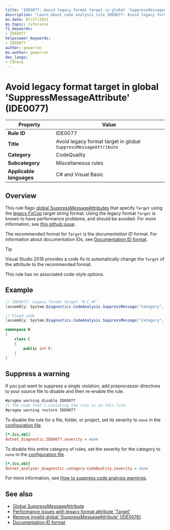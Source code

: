 ```yaml
---
title: "IDE0077: Avoid legacy format target in global 'SuppressMessageAttribute'"
description: "Learn about code analysis rule IDE0077: Avoid legacy format target in global 'SuppressMessageAttribute'"
ms.date: 07/27/2021
ms.topic: reference
f1_keywords:
- IDE0077
helpviewer_keywords:
- IDE0077
author: gewarren
ms.author: gewarren
dev_langs:
- CSharp
---
```

# Avoid legacy format target in global 'SuppressMessageAttribute' (IDE0077)

|Property|Value|
|-|-|
| **Rule ID** | IDE0077 |
| **Title** | Avoid legacy format target in global `SuppressMessageAttribute` |
| **Category** | CodeQuality |
| **Subcategory** | Miscellaneous rules |
| **Applicable languages** | C# and Visual Basic | |

## Overview

This rule flags [global SuppressMessageAttributes](/visualstudio/code-quality/in-source-suppression-overview#global-level-suppressions) that specify `Target` using the [legacy FxCop](/visualstudio/code-quality/migrate-from-legacy-analysis-to-fxcop-analyzers) target string format. Using the legacy format `Target` is known to have performance problems, and should be avoided. For more information, see [this github issue](https://github.com/dotnet/roslyn/issues/44362).

The recommended format for `Target` is the *documentation ID* format. For information about documentation IDs, see [Documentation ID format](/dotnet/csharp/language-reference/language-specification/documentation-comments#id-string-format).

> [!TIP]
> Visual Studio 2019 provides a code fix to automatically change the `Target` of the attribute to the recommended format.

This rule has no associated code-style options.

## Example

```csharp
// IDE0077: Legacy format target 'N.C.#F'
[assembly: System.Diagnostics.CodeAnalysis.SuppressMessage("Category", "Id: Title", Scope = "member", Target = "N.C.#F")]

// Fixed code
[assembly: System.Diagnostics.CodeAnalysis.SuppressMessage("Category", "Id: Title", Scope = "member", Target = "~F:N.C.F")]

namespace N
{
    class C
    {
        public int F;
    }
}
```

## Suppress a warning

If you just want to suppress a single violation, add preprocessor directives to your source file to disable and then re-enable the rule.

```csharp
#pragma warning disable IDE0077
// The code that's violating the rule is on this line.
#pragma warning restore IDE0077
```

To disable the rule for a file, folder, or project, set its severity to `none` in the [configuration file](../configuration-files.md).

```ini
[*.{cs,vb}]
dotnet_diagnostic.IDE0077.severity = none
```

To disable this entire category of rules, set the severity for the category to `none` in the [configuration file](../configuration-files.md).

```ini
[*.{cs,vb}]
dotnet_analyzer_diagnostic.category-CodeQuality.severity = none
```

For more information, see [How to suppress code analysis warnings](../suppress-warnings.md).

## See also

- [Global SuppressMessageAttribute](/visualstudio/code-quality/in-source-suppression-overview#global-level-suppressions)
- [Performance issues with legacy format attribute 'Target'](https://github.com/dotnet/roslyn/issues/44362)
- [Remove invalid global 'SuppressMessageAttribute' (IDE0076)](ide0076.md)
- [Documentation ID format](/dotnet/csharp/language-reference/language-specification/documentation-comments#id-string-format)
